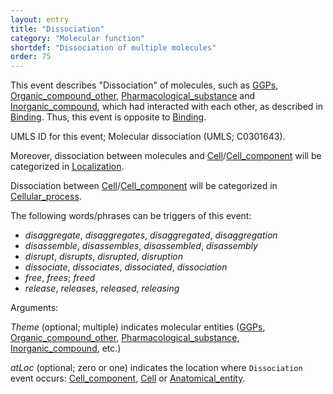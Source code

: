 ```yaml
---
layout: entry
title: "Dissociation"
category: "Molecular function"
shortdef: "Dissociation of multiple molecules"
order: 75
---
```


<!--
This event is based on the <a href="http://www.nactem.ac.uk/meta-knowledge/">GENIA-Meta-knowledge corpus</a> at <a href="http://www.nactem.ac.uk/">NaCTeM</a>.
-->

This event describes "Dissociation" of molecules, such as [GGPs](), [Organic_compound_other](), [Pharmacological_substance]() and [Inorganic_compound](), which had interacted with each other, as described in [Binding](). Thus, this event is opposite to [Binding]().

UMLS ID for this event; Molecular dissociation (UMLS; C0301643).

Moreover, dissociation between molecules and [Cell]()/[Cell_component]() will be categorized in [Localization]().

Dissociation between [Cell]()/[Cell_component]() will be categorized in [Cellular_process]().

The following words/phrases can be triggers of this event:

- *disaggregate*, *disaggregates*, *disaggregated*, *disaggregation*
- *disassemble*, *disassembles*, *disassembled*, *disassembly*
- *disrupt*, *disrupts*, *disrupted*, *disruption*
- *dissociate*, *dissociates*, *dissociated*, *dissociation*
- *free*, *frees*; *freed*
- *release*, *releases*, *released*, *releasing*



Arguments:

*Theme* (optional; multiple) indicates molecular entities ([GGPs](), [Organic_compound_other](), [Pharmacological_substance](), [Inorganic_compound](), etc.)

*atLoc* (optional; zero or one) indicates the location where `Dissociation` event occurs: [Cell_component](), [Cell]() or [Anatomical_entity]().

<!--details-->
